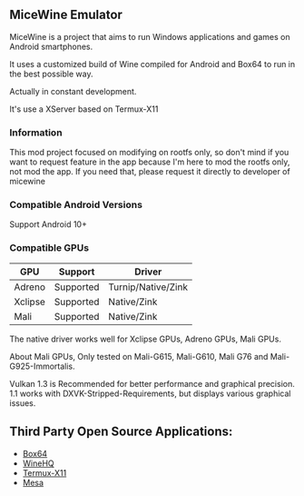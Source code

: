 ## MiceWine Emulator

MiceWine is a project that aims to run Windows applications and games on Android smartphones.

It uses a customized build of Wine compiled for Android and Box64 to run in the best possible way.

Actually in constant development.

It's use a XServer based on Termux-X11 

### Information

This mod project focused on modifying on rootfs only, so don't mind if you want to request feature in the app because I'm here to mod the rootfs only, not mod the app. If you need that, please request it directly to developer of micewine

### Compatible Android Versions

Support Android 10+

### Compatible GPUs

| GPU        | Support               | Driver                      |
|------------|-----------------------|-----------------------------|
| Adreno     | Supported             | Turnip/Native/Zink          |
| Xclipse    | Supported             | Native/Zink                 |
| Mali       | Supported             | Native/Zink                 |

The native driver works well for Xclipse GPUs, Adreno GPUs, Mali GPUs.

About Mali GPUs, Only tested on Mali-G615, Mali-G610, Mali G76 and Mali-G925-Immortalis.

Vulkan 1.3 is Recommended for better performance and graphical precision. 1.1 works with DXVK-Stripped-Requirements, but displays various graphical issues.

## Third Party Open Source Applications:

- [Box64](https://github.com/ptitSeb/box64)
- [WineHQ](https://gitlab.winehq.org/wine/wine)
- [Termux-X11](https://github.com/termux/termux-x11)
- [Mesa](https://gitlab.freedesktop.org/mesa/mesa)
